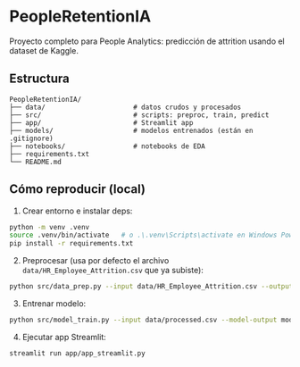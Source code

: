 # PeopleRetentionIA

Proyecto completo para People Analytics: predicción de attrition usando el dataset de Kaggle.

## Estructura
```
PeopleRetentionIA/
├── data/                      # datos crudos y procesados
├── src/                       # scripts: preproc, train, predict
├── app/                       # Streamlit app
├── models/                    # modelos entrenados (están en .gitignore)
├── notebooks/                 # notebooks de EDA
├── requirements.txt
└── README.md
```

## Cómo reproducir (local)

1. Crear entorno e instalar deps:
```bash
python -m venv .venv
source .venv/bin/activate   # o .\.venv\Scripts\activate en Windows PowerShell
pip install -r requirements.txt
```

2. Preprocesar (usa por defecto el archivo `data/HR_Employee_Attrition.csv` que ya subiste):
```bash
python src/data_prep.py --input data/HR_Employee_Attrition.csv --output data/processed.csv
```

3. Entrenar modelo:
```bash
python src/model_train.py --input data/processed.csv --model-output models/
```

4. Ejecutar app Streamlit:
```bash
streamlit run app/app_streamlit.py
```

